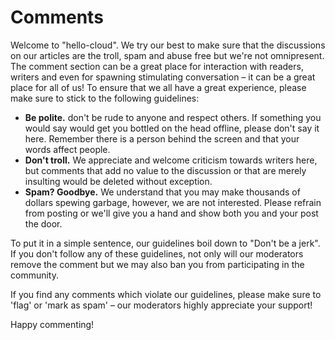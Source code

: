 # Comments

Welcome to "hello-cloud". We try our best to make sure that the discussions on our articles are the troll, spam and abuse free but we're not omnipresent. The comment section can be a great place for interaction with readers, writers and even for spawning stimulating conversation – it can be a great place for all of us! To ensure that we all have a great experience, please make sure to stick to the following guidelines:

- **Be polite.** don't be rude to anyone and respect others. If something you would say would get you bottled on the head offline, please don't say it here. Remember there is a person behind the screen and that your words affect people.
- **Don't troll.** We appreciate and welcome criticism towards writers here, but comments that add no value to the discussion or that are merely insulting would be deleted without exception.
- **Spam? Goodbye.** We understand that you may make thousands of dollars spewing garbage, however, we are not interested. Please refrain from posting or we'll give you a hand and show both you and your post the door.

To put it in a simple sentence, our guidelines boil down to "Don't be a jerk". If you don't follow any of these guidelines, not only will our moderators remove the comment but we may also ban you from participating in the community.

If you find any comments which violate our guidelines, please make sure to 'flag' or 'mark as spam' – our moderators highly appreciate your support!

Happy commenting!
